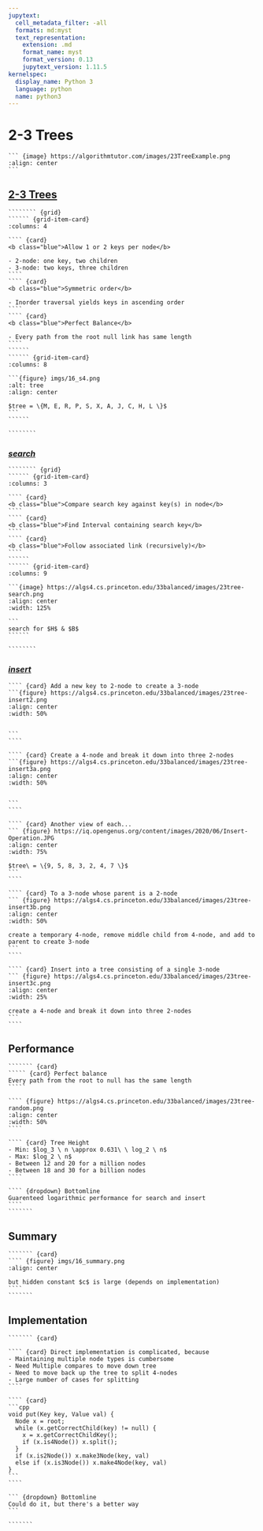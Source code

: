 ```yaml
---
jupytext:
  cell_metadata_filter: -all
  formats: md:myst
  text_representation:
    extension: .md
    format_name: myst
    format_version: 0.13
    jupytext_version: 1.11.5
kernelspec:
  display_name: Python 3
  language: python
  name: python3
---
```


<style>
  .red {color:red}
  .blue {color:#7cc7f9}
  .dblue {color:#011636}
  .green {color:green}
  .orange {color:orangered}
  .purple {color:purple}
  .brown {color:brown}
  iframe {width: 100%; height: 800px}
</style>

# 2-3 Trees

````````` {div} full-width
``` {image} https://algorithmtutor.com/images/23TreeExample.png
:align: center
```
`````````

## [2-3 Trees](https://www.geeksforgeeks.org/2-3-trees-search-and-insert/)

````````` {div} full-width
```````` {grid}
`````` {grid-item-card}
:columns: 4

```` {card}
<b class="blue">Allow 1 or 2 keys per node</b>

- 2-node: one key, two children
- 3-node: two keys, three children
````
```` {card}
<b class="blue">Symmetric order</b>

- Inorder traversal yields keys in ascending order
````
```` {card}
<b class="blue">Perfect Balance</b>

- Every path from the root null link has same length
````
``````
`````` {grid-item-card}
:columns: 8

```{figure} imgs/16_s4.png
:alt: tree
:align: center

$tree = \{M, E, R, P, S, X, A, J, C, H, L \}$
```
``````

````````
`````````

### [$search$](https://www.geeksforgeeks.org/k-ary-heap/?ref=gcse)

````````` {div} full-width
```````` {grid}
`````` {grid-item-card}
:columns: 3

```` {card} 
<b class="blue">Compare search key against key(s) in node</b>
````
```` {card} 
<b class="blue">Find Interval containing search key</b>
````
```` {card}
<b class="blue">Follow associated link (recursively)</b>
````
``````
`````` {grid-item-card}
:columns: 9

```{image} https://algs4.cs.princeton.edu/33balanced/images/23tree-search.png
:align: center
:width: 125%

```
search for $H$ & $B$
``````

````````
`````````

### [$insert$](https://youtu.be/bhKixY-cZHE)

````` {div} full-width
```` {card} Add a new key to 2-node to create a 3-node
```{figure} https://algs4.cs.princeton.edu/33balanced/images/23tree-insert2.png
:align: center
:width: 50%


```
````
`````

````` {div} full-width
```` {card} Create a 4-node and break it down into three 2-nodes
```{figure} https://algs4.cs.princeton.edu/33balanced/images/23tree-insert3a.png
:align: center
:width: 50%


```
````
`````

````` {div} full-width
```` {card} Another view of each...
``` {figure} https://iq.opengenus.org/content/images/2020/06/Insert-Operation.JPG
:align: center
:width: 75%

$tree\ = \{9, 5, 8, 3, 2, 4, 7 \}$
```
````
`````

````` {div} full-width
```` {card} To a 3-node whose parent is a 2-node
``` {figure} https://algs4.cs.princeton.edu/33balanced/images/23tree-insert3b.png
:align: center
:width: 50%

create a temporary 4-node, remove middle child from 4-node, and add to parent to create 3-node
```
````
`````

````` {div} full-width
```` {card} Insert into a tree consisting of a single 3-node
``` {figure} https://algs4.cs.princeton.edu/33balanced/images/23tree-insert3c.png
:align: center
:width: 25%

create a 4-node and break it down into three 2-nodes
```
````
`````

## Performance

```````` {div} full-width
``````` {card}
````` {card} Perfect balance
Every path from the root to null has the same length
`````

```` {figure} https://algs4.cs.princeton.edu/33balanced/images/23tree-random.png
:align: center
:width: 50%
````

```` {card} Tree Height
- Min: $log_3 \ n \approx 0.631\ \ log_2 \ n$
- Max: $log_2 \ n$
- Between 12 and 20 for a million nodes
- Between 18 and 30 for a billion nodes
````

```` {dropdown} Bottomline
Guarenteed logarithmic performance for search and insert
````
```````
````````

## Summary

```````` {div} full-width
``````` {card}
```` {figure} imgs/16_summary.png
:align: center

but hidden constant $c$ is large (depends on implementation)
````
```````
````````

## Implementation

```````` {div} full-width
``````` {card}

```` {card} Direct implementation is complicated, because
- Maintaining multiple node types is cumbersome
- Need Multiple compares to move down tree
- Need to move back up the tree to split 4-nodes
- Large number of cases for splitting
````

```` {card}
```cpp
void put(Key key, Value val) {
  Node x = root;
  while (x.getCorrectChild(key) != null) {
    x = x.getCorrectChildKey();
    if (x.is4Node()) x.split();
  }
  if (x.is2Node()) x.make3Node(key, val) 
  else if (x.is3Node()) x.make4Node(key, val) 
}
```
````

``` {dropdown} Bottomline
Could do it, but there's a better way
```

```````
````````
